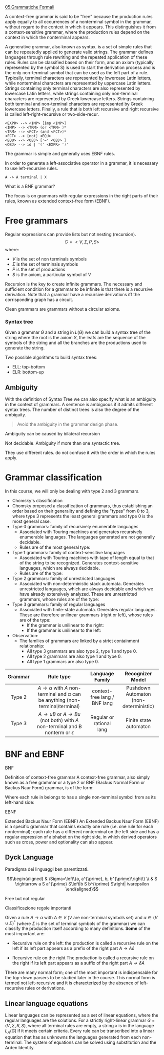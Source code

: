[05.Grammatiche Formali](../../../BSc(italian)/Algoritmi%20e%20Principi%20dell'Informatica/src/05.Grammatiche%20Formali.md) 

A context-free grammar is said to be "free" because the production rules apply equally to all occurrences of a nonterminal symbol in the grammar, without regard to the context in which it appears. This distinguishes it from a context-sensitive grammar, where the production rules depend on the context in which the nonterminal appears.


A generative grammar, also known as syntax, is a set of simple rules that can be repeatedly applied to generate valid strings. The grammar defines languages through rule rewriting and the repeated application of these rules. Rules can be classified based on their form, and an axiom (typically represented by the symbol S) is used to start the derivation process and is the only non-terminal symbol that can be used as the left part of a rule. Typically, terminal characters are represented by lowercase Latin letters, while nonterminal characters are represented by uppercase Latin letters. Strings containing only terminal characters are also represented by lowercase Latin letters, while strings containing only non-terminal characters are represented by Greek lowercase letters. Strings containing both terminal and non-terminal characters are represented by Greek lowercase letters. Finally, a rule that is both left recursive and right recursive is called left-right-recursive or two-side-recur.




````
<EXPR> --> <IMP> [imp <IMP>]
<IMP> --> <TRM> (or <TRM> )*
<TRM> --> <FCT> (and <FCT>)*
<FCT> --> [not] <EQU>
<EQU> --> <OBJ> ['=' <OBJ> ]
<OBJ> --> id | '(' <EXPR> ')' 
````

The grammar is simple and generally uses EBNF rules. 

In order to generate a left-associative operator in a grammar, it is necessary to use left-recursive rules.
````
A -> A terminal | X 
````


What is a BNF grammar? 

The focus is on grammars with regular expressions in the right parts of their rules, known as extended context-free form (EBNF).

# Free grammars

Regular expressions can provide lists but not nesting (recursion). 
 $$G =<V,\Sigma,P,S>$$
 where:
 - $V$ is the set of non terminals symbols
 - $\Sigma$ is the set of terminals symbols
 - $P$ is the set of productions 
 - $S$ is the axiom, a particular symbol of $V$ 


Recursion is the key to create infinite grammars. The necessary and sufficient condition for a grammar to be infinite is that there is a recursive derivation. Note that a grammar have a recursive derivations iff the corrisponding graph has a circuit. 

Clean grammars are grammars without a circular axioms. 

### Syntax tree



Given a grammar $G$ and a string in $L(G)$ we can build a syntax tree of the string where the root is the axiom $S$, the leafs are the sequence of the symbols of the string and all the branches are the productions used to generate the string. 


Two possible algorithms to build syntax trees: 

- ELL: top-bottom 
- ELR: bottom-up 

## Ambiguity 


With the definition of Syntax Tree we can also specify what is an ambiguity in the context of grammars.
A sentence is ambiguous if it admits different syntax trees. The number of distinct trees is also the degree of the ambiguity.

> Avoid the ambiguity in the grammar design phase. 

Ambiguity can be caused by bilateral recursion

Not decidable. Ambiguity if more than one syntactic tree. 

They use different rules. do not confuse it with the order in which the rules apply.


# Grammar classification 

In this course, we will only be dealing with type 2 and 3 grammars.

-   Chomsky's classification
-   Chomsky proposed a classification of grammars, thus establishing an order based on their generality and defining the "types" from 0 to 3, where type 3 represents the least general grammars and type 0 is the most general case.
-   Type 0 grammars: family of recursively enumerable languages
    -   Associated with Touring machines and generates recursively enumerable languages. The languages generated are not generally decidable.
    -   Rules are of the most general type:
-   Type 1 grammars: family of context-sensitive languages
    -   Associated with Touring machines with tape of length equal to that of the string to be recognized. Generates context-sensitive languages, which are always decidable.
    -   Rules are of the type:
-   Type 2 grammars: family of unrestricted languages
    -   Associated with non-deterministic stack automata. Generates unrestricted languages, which are always decidable and which we have already extensively analyzed. These are unrestricted grammars, whose rules are of the type:
-   Type 3 grammars: family of regular languages
    -   Associated with finite-state automata. Generates regular languages. These are therefore unilinear grammars (right or left), whose rules are of the type:
        -   If the grammar is unilinear to the right:
        -   If the grammar is unilinear to the left:
-   Observation:
    -   The families of grammars are linked by a strict containment relationship:
        -   All type 3 grammars are also type 2, type 1 and type 0.
        -   All type 2 grammars are also type 1 and type 0.
        -   All type 1 grammars are also type 0.



|Grammar  | Rule type | Language Family| Recognizer Model |  
|:---:|:---:|:---:|:---:|
| Type 2 | $A \rightarrow \alpha$ with $A$ non-terminal and $\alpha$ can be anything (non-terminal/terminal)  |context-free lang / BNF lang| Pushdown Automaton (non-deterministic) |
| Type 3 | $A \rightarrow uB$ or $A \rightarrow Bu$ (not both) with $A$ non-terminal and B nonterm or $\epsilon$ | Regular or rational lang| Finite state automaton |


# BNF and EBNF

BNF 

Definition of context-free grammar A context-free grammar, also simply known as a free grammar or a type 2 or BNF (Backus Normal Form or Backus Naur Form) grammar, is of the form:

Where each rule in belongs to has a single non-terminal symbol from as its left-hand side:

EBNF 

Extended Backus Naur Form (EBNF) An Extended Backus Naur Form (EBNF) is a specific grammar that contains exactly one rule (i.e. one rule for each nonterminal); each rule has a different nonterminal on the left side and has a regular expression of alphabet on the right side, in which derived operators such as cross, power and optionality can also appear.



## Dyck Language 

Paradigma dei linguaggi ben parentizzati.

$$\begin{aligned}
& \Sigma=\left\{a, a^{\prime}, b, b^{\prime}\right\} \\
& S \rightarrow a S a^{\prime} S\left|b S b^{\prime} S\right| \varepsilon
\end{aligned}$$

Free but not regular 


Classificazione regole importanti 

Given a rule $A \rightarrow \alpha$ with $A \in V$ ($V$ are non-terminal symbols set) and $\alpha \in (V \cup \Sigma)^*$ (where $\Sigma$ is the set of terminal symbols of the grammar) we can classify the production itself according to many definitions. **Some** of the most important are: 

- Recursive rule on the left: the production is called a recursive rule on the left if its left part appears as a prefix of the right part $A \rightarrow A \delta$

- Recursive rule on the right The production is called a recursive rule on the right if its left part appears as a suffix of the right part $A \rightarrow \delta A$


There are many normal form; one of the most important is indispensable for the top-down parsers to be studied later in the course. This normal form is termed not left-recursive and it is characterized by the absence of left-recursive rules or derivations. 




## Linear language equations 

Linear languages can be represented as a set of linear equations, where the regular languages are the solutions. For a strictly right-linear grammar $G = \langle V, \Sigma, R, S \rangle$, where all terminal rules are empty, a string $x$ is in the language $L_A(G)$ if it meets certain criteria. Every rule can be transcribed into a linear equation that has as unknowns the languages generated from each non-terminal. The system of equations can be solved using substitution and the Arden Identity.